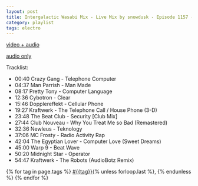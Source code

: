```yaml
---
layout: post
title: Intergalactic Wasabi Mix - Live Mix by snowdusk - Episode 1157 - 2025/08/23 
category: playlist
tags: electro
---
```


[video + audio](https://toobnix.org/w/c1UYJRtetj9owk6hYvP8BZ)

[audio only](https://on.soundcloud.com/rU4GTOXYyVPzNs82dH)

Tracklist:

* 00:40 Crazy Gang - Telephone Computer
* 04:37 Man Parrish - Man Made
* 08:17 Pretty Tony - Computer Language
* 12:36 Cybotron - Clear
* 15:46 Dopplereffekt - Cellular Phone
* 19:27 Kraftwerk - The Telephone Call / House Phone (3-D)
* 23:48 The Beat Club - Security [Club Mix]
* 27:44 Club Nouveau - Why You Treat Me so Bad (Remastered)
* 32:36 Newleus - Teknology
* 37:06 MC Frosty - Radio Activity Rap
* 42:04 The Egyptian Lover - Computer Love (Sweet Dreams)
* 45:00 Warp 9 - Beat Wave
* 50:20 Midnight Star - Operator
* 54:47 Kraftwerk - The Robots (AudioBotz Remix)

<p>
  {% for tag in page.tags %}
  <a class="post" href="/tag/{{tag}}">#{{tag}}</a>{% unless forloop.last %}, {% endunless %}
  {% endfor %}
</p>

